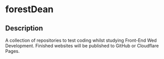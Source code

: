 # forestDean

## Description

A collection of repositories to test coding whilst studying Front-End Wed Development.
Finished websites will be published to GitHub or Cloudflare Pages.
